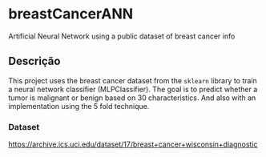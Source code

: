 # breastCancerANN
Artificial Neural Network using a public dataset of breast cancer info
## Descrição
This project uses the breast cancer dataset from the `sklearn` library to train a neural network classifier (MLPClassifier). The goal is to predict whether a tumor is malignant or benign based on 30 characteristics. And also with an implementation using the 5 fold technique.

### Dataset
https://archive.ics.uci.edu/dataset/17/breast+cancer+wisconsin+diagnostic
